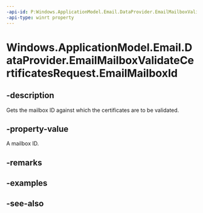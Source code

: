 ----api-id: P:Windows.ApplicationModel.Email.DataProvider.EmailMailboxValidateCertificatesRequest.EmailMailboxId
-api-type: winrt property
---<!-- Property syntaxpublic string EmailMailboxId { get; }--># Windows.ApplicationModel.Email.DataProvider.EmailMailboxValidateCertificatesRequest.EmailMailboxId## -descriptionGets the mailbox ID against which the certificates are to be validated.## -property-valueA mailbox ID.## -remarks## -examples## -see-also